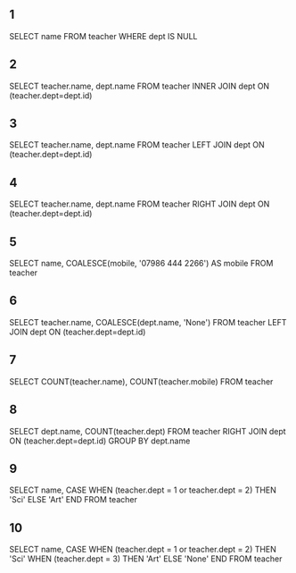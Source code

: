 ## 1


SELECT name
FROM teacher
WHERE dept IS NULL

## 2

SELECT teacher.name, dept.name
 FROM teacher INNER JOIN dept
           ON (teacher.dept=dept.id)

## 3

SELECT teacher.name, dept.name
 FROM teacher LEFT JOIN dept
           ON (teacher.dept=dept.id)

## 4

SELECT teacher.name, dept.name
 FROM teacher RIGHT JOIN dept
           ON (teacher.dept=dept.id)

## 5

SELECT name, COALESCE(mobile, '07986 444 2266') AS mobile
FROM teacher



## 6 

SELECT teacher.name, COALESCE(dept.name, 'None')
FROM teacher
LEFT JOIN dept ON (teacher.dept=dept.id)


## 7 

SELECT COUNT(teacher.name), COUNT(teacher.mobile)
FROM teacher


## 8 

SELECT dept.name, COUNT(teacher.dept)
FROM teacher
RIGHT JOIN dept ON (teacher.dept=dept.id)
GROUP BY dept.name


## 9 

SELECT name, 
 CASE WHEN (teacher.dept = 1 or teacher.dept = 2)
      THEN 'Sci' ELSE 'Art' END
FROM teacher



## 10

SELECT name, 
 CASE WHEN (teacher.dept = 1 or teacher.dept = 2)
      THEN 'Sci' WHEN (teacher.dept = 3) THEN 'Art' ELSE 'None' END
FROM teacher



